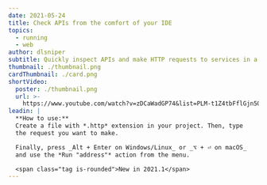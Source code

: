 ```yaml
---
date: 2021-05-24
title: Check APIs from the comfort of your IDE
topics:
  - running
  - web
author: dlsniper
subtitle: Quickly inspect APIs and make HTTP requests to services in a reusable manner
thumbnail: ./thumbnail.png
cardThumbnail: ./card.png
shortVideo:
  poster: ./thumbnail.png
  url: >-
    https://www.youtube.com/watch?v=zDCaWadGP74&list=PLM-t1Z4tbFflGjn5Qzjjku5J7SX3p-nhY&index=16&t=0s
leadin: |
  **How to use:**
  Create a file with *.http* extension in your project. Then, type 
  the request you want to make.

  Finally, press _Alt + Enter on Windows/Linux_ or _⌥ + ⏎ on macOS_ 
  and use the *Run "address"* action from the menu.

  <span class="tag is-rounded">New in 2021.1</span>
---
```


